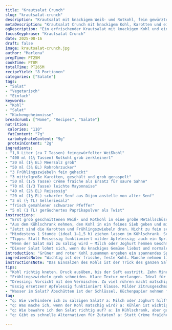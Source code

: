 ```yaml
---
title: "Krautsalat Crunch"
slug: "krautsalat-crunch"
description: "Krautsalat mit knackigem Weiß- und Rotkohl, fein gewürzten Karotten und Frühlingszwiebeln, aromatisiert mit Reisessig, einer Rahm-Mayonnaise und einer überraschenden Rauchnote. Das Salz entzieht Flüssigkeit, Zucker balanciert die Säure, Senf bringt Tiefe. Längeres Ziehen im Kühlschrank macht den Kohl zart doch knackig. Perfekt als Beilage oder leichte Mahlzeit. Allergikerfreundlich, gluten- und nussfrei. Variationen mit Radieschen und Dille optional. Frisch, herb, mit leichtem Biss."
metaDescription: "Krautsalat Crunch mit knackigem Kohl, Karotten und einer rauchigen Note. Ideal als Beilage oder leichte Mahlzeit."
ogDescription: "Ein erfrischender Krautsalat mit knackigem Kohl und einem besonderen Aroma von geräuchertem Paprikapulver."
focusKeyphrase: "Krautsalat Crunch"
date: 2025-08-16
draft: false
image: krautsalat-crunch.jpg
author: "Marlena"
prepTime: PT25M
cookTime: PT0M
totalTime: PT265M
recipeYield: "8 Portionen"
categories: ["Salate"]
tags:
- "Salat"
- "Vegetarisch"
- "Einfach"
keywords:
- "Kohl"
- "Salat"
- "Küchengeheimnisse"
breadcrumb: ["Home", "Recipes", "Salate"]
nutrition: 
 calories: "110"
 fatContent: "7g"
 carbohydrateContent: "9g"
 proteinContent: "2g"
ingredients:
- "1,8 Liter (ca 7 Tassen) feingewürfelter Weißkohl"
- "400 ml (1¾ Tassen) Rotkohl grob zerkleinert"
- "20 ml (1½ EL) Meersalz grob"
- "50 ml (3¼ EL) Rohrohrzucker"
- "3 Frühlingszwiebeln fein gehackt"
- "3 mittelgroße Karotten, geschält und grob geraspelt"
- "50 ml (1/5 Tasse) Crème fraîche als Ersatz für saure Sahne"
- "70 ml (1/3 Tasse) leichte Mayonnaise"
- "40 ml (2½ EL) Reisessig"
- "20 ml (1½ EL) scharfer Senf aus Dijon anstelle von alter Senf"
- "3 ml (½ TL) Selleriesalz"
- "frisch gemahlener schwarzer Pfeffer"
- "5 ml (1 TL) geräuchertes Paprikapulver als Twist"
instructions:
- "Erst grob geschnittenen Weiß- und Rotkohl in eine große Metallschüssel geben. Salz und Zucker darüberstreuen. Mit den Händen gut durchkneten, bis der Kohl weich wird und immer mehr Flüssigkeit zieht – etwa 10 Minuten. Gefühlt: Der Kohl gibt Saft und schrumpft sichtbar, das ist entscheidend für die Konsistenz. Deckel drauf, ab in den Kühlschrank. Statt strikt 4 h – auch 3–4,5 h geht, je nach Temperatur und Kohl. Riechen, wie die Süße sich mit Salz vermischt hat – das ist das erste Zeichen."
- "Aus dem Kühlschrank nehmen, den Kohl in ein feines Sieb geben und mit kaltem Wasser gründlich abspülen, um überschüssiges Salz und Zucker zu entfernen – keine Angst, hier geht keine Geschmackstiefe verloren. Noch besser: Salat schleudern in Salatschleuder – wichtig, damit er nicht wässrig wird und knackig bleibt. Dann in sehr große Schüssel zurück."
- "Jetzt sind die Karotten und Frühlingszwiebeln dran. Nicht zu fein schneiden, sie sollen noch Biss haben. Außerdem Crème fraîche, Mayonnaise, Reisessig und Senf dazu. Für das Aroma nehme ich geräuchertes Paprikapulver statt klassischem Selleriesalz, ein kleines Experiment, das mehr Tiefe gibt. Salz und Pfeffer reingeben, gut vermischen – besser mit den Händen oder großen Löffeln. Wichtig: Nicht sofort zu viel rühren, die Creme muss den Kohl nur umhüllen, nicht ertränken."
- "Mindestens 1 Stunde (ideal 1–1,5 h) ziehen lassen im Kühlschrank. So verbinden sich Säure, Süße und Rauchnote. Klar, schmeckt auch direkt; aber Geduld zahlt sich aus. Falls Zeit fehlt, Kohl vorher leicht andrücken, dann zieht er schneller. Vor dem Servieren nochmal probieren, eventuell nachwürzen, den Pfeffer nicht vergessen."
- "Tipps: Statt Reisessig funktioniert milder Apfelessig; auch ein Spritzer Zitronensaft kann Untertöne geben. Mayonnaise kann durch griechischen Joghurt ersetzt werden, für weniger Fett. Wer Selleriesalz nicht hat, nimmt einfach normales Salz plus eine Prise Selleriesamen. Kohl am besten fest und frisch kaufen, welcher knackig bleibt."
- "Wenn der Salat mal zu salzig wird – Milch oder Joghurt hemmen Geschmacksspitzen, immer ein Rettungsanker. Überschüssige Flüssigkeit abgießen oder in Dressing einarbeiten. Falls Salat zu feucht ist, ein Stück Papiertuch reinlegen, das saugt Wasser."
- "Dieser Salat lohnt sich, wenn du knackiges Gemüse liebst und normalerweise Kohl eher sparsam isst. Ich hab mit rauchigem Paprika genau das gesucht: nicht langweilig, sondern mit Charakter. Kombiniert gut zu gegrilltem Fleisch oder kräftigen Käsen."
introduction: "Grüner und roter Kohl zusammen ergeben ein spannendes Spiel der Farben und Texturen, und wenn man sie richtig behandelt, knackig mit leichtem Biss. Das Salz entzieht Wasser, der Zucker nimmt die Schärfe, dann kommt die Frische von Karotte und Frühlingszwiebel hinzu. Ich ersetze oft saure Sahne durch Crème fraîche, weil sie etwas samtiger ist und nicht so säuerlich. Und wer einmal den Reiz von geräuchertem Paprikapulver statt Selleriesalz entdeckt hat, will nie wieder zurück. Wer denkt, Kohl ist langweilig, liegt falsch. Dieses Rezept zeigt, wie man ihn aufpeppt."
ingredientsNote: "Wichtig ist der frische, feste Kohl. Manche nehmen lieber Spitz- oder Wirsingkohl, das klappt auch, aber der Geschmack ändert sich erheblich. Statt weißem Zucker und Salz kann man auch braunen Zucker testen, gibt mehr Karamellnoten. Mayonnaise und Crème fraîche stehen für Cremigkeit, Joghurt oder vegane Alternativen funktionieren auch, aber Geschmack und Bindung variieren. Statt Reisessig kann milder Apfelessig, sogar ein spritzer Weißweinessig mit Honig, genutzt werden. Selleriesalz ersetze ich gern durch eine Prise Selleriesamen — bringt Aroma ohne Salzüberladung. Frühlingszwiebeln immer frisch und knackig verwenden, knappe, nicht zu lange gelagerte Karotten sind besser, da intensiver."
instructionsNote: "Das Einsalzen des Kohls ist der Trick des ganzen Salats. Lange und kräftig kneten – hier kommt die Handarbeit ins Spiel, maschieren kann erdrücken. Wer keine Zeit hat, nimmt dünne Scheiben statt Würfel; dünner Kohl geht schneller in der Konsistenz. Abschrecken nach dem Einziehen ist wichtig, sonst wird alles zu salzig und grob. Gemüse grob raspeln, so bleibt es im Biss. Das Dressing sanft unterheben, überdrehen zerstört Texturen. Ziehen lassen nicht unterschätzen, das gibt den Geschmack zusammen. Würzen immer abschmecken, manchmal braucht es mehr Pfeffer. Kühlschrank ist Pflicht, Hitze macht alles schlaff. Wenn möglich: zwei Durchgänge Salz- Ziehzeit, schmeckt intensiver, aber keine Panik, es funktioniert auch kurz."
tips:
- "Kohl richtig kneten. Druck ausüben, bis der Saft austritt. Zehn Minuten genügend. Das macht ihn zart und reduziert die Bitterkeit. Mir hat's geholfen."
- "Frühlingszwiebeln grob schneiden. Klare Textur verlangen. Ideal für den Biss. Themenwechsel: statt Senf, auch Meerrettich verwenden. Gibt Schärfe."
- "Dressing: Vorsicht mit dem Vermischen. Zu viel rühren macht matschig. Cremigkeit ist wichtig, nicht ertränken. Tauchen statt rühren ist clever."
- "Essig ersetzen? Apfelessig funktioniert klasse. Milder Zitrusgeschmack dazugeben, wenn's spritzig sein soll. Finde den richtigen Ausgleich zwischen Süße und Säure."
- "Wasser im Salat? Abschütten ist der Schlüssel. Küchenpapier nehmen für die letzte Feuchtigkeit. Zuviel Flüssigkeit ruiniert den Biss. Kühl servieren."
faq:
- "q: Wie verhindere ich zu salzigen Salat? a: Milch oder Joghurt hilft. Reduziert den salzigen Geschmack. Salat vorher ständig probieren."
- "q: Was mache ich, wenn der Kohl matschig wird? a: Kühlen ist wichtig. Kalt abschrecken. Dann gut schleudern. Darauf achten, nicht zu lange stehen lassen."
- "q: Wie bewahre ich den Salat richtig auf? a: Im Kühlschrank, aber gut abgedeckt. Mehrere Tage haltbar. Dressings separat aufbewahren, verhindern Überweichen."
- "q: Gibt es schnelle Alternativen für Zutaten? a: Statt Crème fraîche, griechischer Joghurt. Anstelle von Reisessig, ein Spritzer Zitronensaft - sehr erfrischend."

---
```

